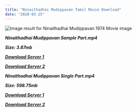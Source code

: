 ```yaml
---
title: "Ninaithadhai Mudippavan Tamil Movie Download"
date: "2020-03-25"
---
```


![Image result for Ninaithadhai Mudippavan 1974 Movie image](https://in.bmscdn.com/iedb/movies/images/website/poster/large/ninaithathai-mudippavan-et00058416-13-06-2017-08-26-00.jpg)

**_Ninaithadhai Mudippavan Sample Part.mp4_**

**_Size: 3.87mb_**

**_[Download Server 1](http://b4.wetransfer.vip/files/{b8ae04a0e9ab0f9e64837bab03a252825878f388f00779843f60cec38aa445db}20Actor{b8ae04a0e9ab0f9e64837bab03a252825878f388f00779843f60cec38aa445db}20Hits{b8ae04a0e9ab0f9e64837bab03a252825878f388f00779843f60cec38aa445db}20Collection/M.{b8ae04a0e9ab0f9e64837bab03a252825878f388f00779843f60cec38aa445db}20G.{b8ae04a0e9ab0f9e64837bab03a252825878f388f00779843f60cec38aa445db}20Ramachandran{b8ae04a0e9ab0f9e64837bab03a252825878f388f00779843f60cec38aa445db}20(M.G.R){b8ae04a0e9ab0f9e64837bab03a252825878f388f00779843f60cec38aa445db}20Movies{b8ae04a0e9ab0f9e64837bab03a252825878f388f00779843f60cec38aa445db}20Collections/Ninaithadhai{b8ae04a0e9ab0f9e64837bab03a252825878f388f00779843f60cec38aa445db}20Mudippavan{b8ae04a0e9ab0f9e64837bab03a252825878f388f00779843f60cec38aa445db}20(1974)/Ninaithadhai{b8ae04a0e9ab0f9e64837bab03a252825878f388f00779843f60cec38aa445db}20Mudippavan{b8ae04a0e9ab0f9e64837bab03a252825878f388f00779843f60cec38aa445db}20(1974){b8ae04a0e9ab0f9e64837bab03a252825878f388f00779843f60cec38aa445db}20Sample{b8ae04a0e9ab0f9e64837bab03a252825878f388f00779843f60cec38aa445db}20HD.mp4)_**

**_[Download Server 2](http://b4.wetransfer.vip/files/{b8ae04a0e9ab0f9e64837bab03a252825878f388f00779843f60cec38aa445db}20Actor{b8ae04a0e9ab0f9e64837bab03a252825878f388f00779843f60cec38aa445db}20Hits{b8ae04a0e9ab0f9e64837bab03a252825878f388f00779843f60cec38aa445db}20Collection/M.{b8ae04a0e9ab0f9e64837bab03a252825878f388f00779843f60cec38aa445db}20G.{b8ae04a0e9ab0f9e64837bab03a252825878f388f00779843f60cec38aa445db}20Ramachandran{b8ae04a0e9ab0f9e64837bab03a252825878f388f00779843f60cec38aa445db}20(M.G.R){b8ae04a0e9ab0f9e64837bab03a252825878f388f00779843f60cec38aa445db}20Movies{b8ae04a0e9ab0f9e64837bab03a252825878f388f00779843f60cec38aa445db}20Collections/Ninaithadhai{b8ae04a0e9ab0f9e64837bab03a252825878f388f00779843f60cec38aa445db}20Mudippavan{b8ae04a0e9ab0f9e64837bab03a252825878f388f00779843f60cec38aa445db}20(1974)/Ninaithadhai{b8ae04a0e9ab0f9e64837bab03a252825878f388f00779843f60cec38aa445db}20Mudippavan{b8ae04a0e9ab0f9e64837bab03a252825878f388f00779843f60cec38aa445db}20(1974){b8ae04a0e9ab0f9e64837bab03a252825878f388f00779843f60cec38aa445db}20Sample{b8ae04a0e9ab0f9e64837bab03a252825878f388f00779843f60cec38aa445db}20HD.mp4)_**

**_Ninaithadhai Mudippavan Single Part.mp4_**

**_Size: 598.75mb_**

**_[Download Server 1](http://b4.wetransfer.vip/files/{b8ae04a0e9ab0f9e64837bab03a252825878f388f00779843f60cec38aa445db}20Actor{b8ae04a0e9ab0f9e64837bab03a252825878f388f00779843f60cec38aa445db}20Hits{b8ae04a0e9ab0f9e64837bab03a252825878f388f00779843f60cec38aa445db}20Collection/M.{b8ae04a0e9ab0f9e64837bab03a252825878f388f00779843f60cec38aa445db}20G.{b8ae04a0e9ab0f9e64837bab03a252825878f388f00779843f60cec38aa445db}20Ramachandran{b8ae04a0e9ab0f9e64837bab03a252825878f388f00779843f60cec38aa445db}20(M.G.R){b8ae04a0e9ab0f9e64837bab03a252825878f388f00779843f60cec38aa445db}20Movies{b8ae04a0e9ab0f9e64837bab03a252825878f388f00779843f60cec38aa445db}20Collections/Ninaithadhai{b8ae04a0e9ab0f9e64837bab03a252825878f388f00779843f60cec38aa445db}20Mudippavan{b8ae04a0e9ab0f9e64837bab03a252825878f388f00779843f60cec38aa445db}20(1974)/Ninaithadhai{b8ae04a0e9ab0f9e64837bab03a252825878f388f00779843f60cec38aa445db}20Mudippavan{b8ae04a0e9ab0f9e64837bab03a252825878f388f00779843f60cec38aa445db}20(1974){b8ae04a0e9ab0f9e64837bab03a252825878f388f00779843f60cec38aa445db}20Single{b8ae04a0e9ab0f9e64837bab03a252825878f388f00779843f60cec38aa445db}20Part{b8ae04a0e9ab0f9e64837bab03a252825878f388f00779843f60cec38aa445db}20HD.mp4)_**

**_[Download Server 2](http://b4.wetransfer.vip/files/{b8ae04a0e9ab0f9e64837bab03a252825878f388f00779843f60cec38aa445db}20Actor{b8ae04a0e9ab0f9e64837bab03a252825878f388f00779843f60cec38aa445db}20Hits{b8ae04a0e9ab0f9e64837bab03a252825878f388f00779843f60cec38aa445db}20Collection/M.{b8ae04a0e9ab0f9e64837bab03a252825878f388f00779843f60cec38aa445db}20G.{b8ae04a0e9ab0f9e64837bab03a252825878f388f00779843f60cec38aa445db}20Ramachandran{b8ae04a0e9ab0f9e64837bab03a252825878f388f00779843f60cec38aa445db}20(M.G.R){b8ae04a0e9ab0f9e64837bab03a252825878f388f00779843f60cec38aa445db}20Movies{b8ae04a0e9ab0f9e64837bab03a252825878f388f00779843f60cec38aa445db}20Collections/Ninaithadhai{b8ae04a0e9ab0f9e64837bab03a252825878f388f00779843f60cec38aa445db}20Mudippavan{b8ae04a0e9ab0f9e64837bab03a252825878f388f00779843f60cec38aa445db}20(1974)/Ninaithadhai{b8ae04a0e9ab0f9e64837bab03a252825878f388f00779843f60cec38aa445db}20Mudippavan{b8ae04a0e9ab0f9e64837bab03a252825878f388f00779843f60cec38aa445db}20(1974){b8ae04a0e9ab0f9e64837bab03a252825878f388f00779843f60cec38aa445db}20Single{b8ae04a0e9ab0f9e64837bab03a252825878f388f00779843f60cec38aa445db}20Part{b8ae04a0e9ab0f9e64837bab03a252825878f388f00779843f60cec38aa445db}20HD.mp4)_**
